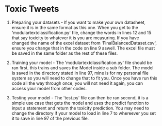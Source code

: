 # Toxic Tweets

1) Preparing your datasets -
If you want to make your own datasheet, ensure it is in the same format as this one. When you get to the 'modulartextclassification.py'
file, change the words in lines 12 and 15 that say toxicity to whatever it is you are measuring. If you have changed the name of the excel dataset from 'FinalBalancedDataset.csv', ensure you change that in the code on line 9 aswell. The excel file must be saved in the same folder as the rest of these files.

2) Training your model -
The 'modulartextclassification.py' file should be ran first, this trains and saves the Model inside a sub folder.
The model is saved in the directory stated in line 97, mine is for my personal file system so you will need to change that to fit you.
Once you have run this code all the way through once, you will not need it again, you can access your model from other codes.

3) Testing your model -
The 'test.py' file can then be ran second, it is a simple use case that gets the model and uses the predict function to input a statement and return the toxicity prediction. You may need to change the directory if your model to load in line 7 to whereever you set it to save in line 97 of the previous file.
